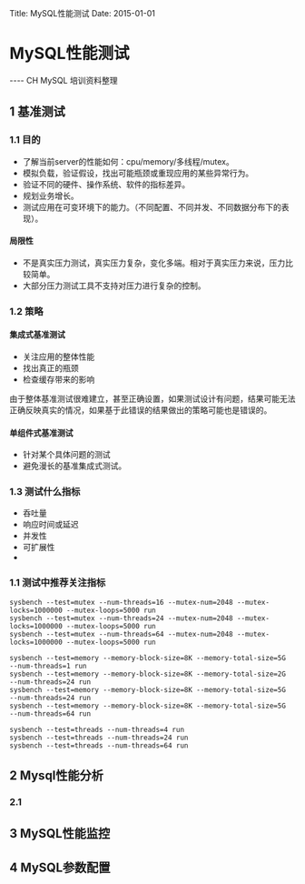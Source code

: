 Title: MySQL性能测试
Date:  2015-01-01


MySQL性能测试
============================
---- CH MySQL 培训资料整理

## 1 基准测试

### 1.1 目的

* 了解当前server的性能如何：cpu/memory/多线程/mutex。
* 模拟负载，验证假设，找出可能瓶颈或重现应用的某些异常行为。
* 验证不同的硬件、操作系统、软件的指标差异。
* 规划业务增长。
* 测试应用在可变环境下的能力。（不同配置、不同并发、不同数据分布下的表现）。

#### 局限性
* 不是真实压力测试，真实压力复杂，变化多端。相对于真实压力来说，压力比较简单。
* 大部分压力测试工具不支持对压力进行复杂的控制。

### 1.2 策略

#### 集成式基准测试
* 关注应用的整体性能
* 找出真正的瓶颈
* 检查缓存带来的影响

由于整体基准测试很难建立，甚至正确设置，如果测试设计有问题，结果可能无法正确反映真实的情况，如果基于此错误的结果做出的策略可能也是错误的。

#### 单组件式基准测试
* 针对某个具体问题的测试
* 避免漫长的基准集成式测试。

### 1.3 测试什么指标

* 呑吐量
* 响应时间或延迟
* 并发性
* 可扩展性
* 




### 1.1 测试中推荐关注指标

	sysbench --test=mutex --num-threads=16 --mutex-num=2048 --mutex-locks=1000000 --mutex-loops=5000 run
	sysbench --test=mutex --num-threads=24 --mutex-num=2048 --mutex-locks=1000000 --mutex-loops=5000 run
	sysbench --test=mutex --num-threads=64 --mutex-num=2048 --mutex-locks=1000000 --mutex-loops=5000 run
	
	sysbench --test=memory --memory-block-size=8K --memory-total-size=5G  --num-threads=1 run
	sysbench --test=memory --memory-block-size=8K --memory-total-size=2G  --num-threads=24 run
	sysbench --test=memory --memory-block-size=8K --memory-total-size=5G  --num-threads=24 run
	sysbench --test=memory --memory-block-size=8K --memory-total-size=5G  --num-threads=64 run
	
	sysbench --test=threads --num-threads=4 run
	sysbench --test=threads --num-threads=24 run
	sysbench --test=threads --num-threads=64 run
	






## 2 Mysql性能分析
### 2.1 



## 3 MySQL性能监控


## 4 MySQL参数配置



